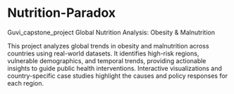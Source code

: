 # Nutrition-Paradox
Guvi_capstone_project
Global Nutrition Analysis: Obesity & Malnutrition

This project analyzes global trends in obesity and malnutrition across countries using real-world datasets. It identifies high-risk regions, vulnerable demographics, and temporal trends, providing actionable insights to guide public health interventions. Interactive visualizations and country-specific case studies highlight the causes and policy responses for each region.
